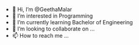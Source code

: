 - 👋 Hi, I’m @GeethaMalar
- 👀 I’m interested in Programming 
- 🌱 I’m currently learning Bachelor of Engineering
- 💞️ I’m looking to collaborate on ...
- 📫 How to reach me ...

<!---
GeethaMalar/GeethaMalar is a ✨ special ✨ repository because its `README.md` (this file) appears on your GitHub profile.
You can click the Preview link to take a look at your changes.
--->
